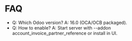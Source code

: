 # FAQ

- Q: Which Odoo version? A: 16.0 (OCA/OCB packaged).
- Q: How to enable? A: Start server with --addon account_invoice_partner_reference or install in UI.
